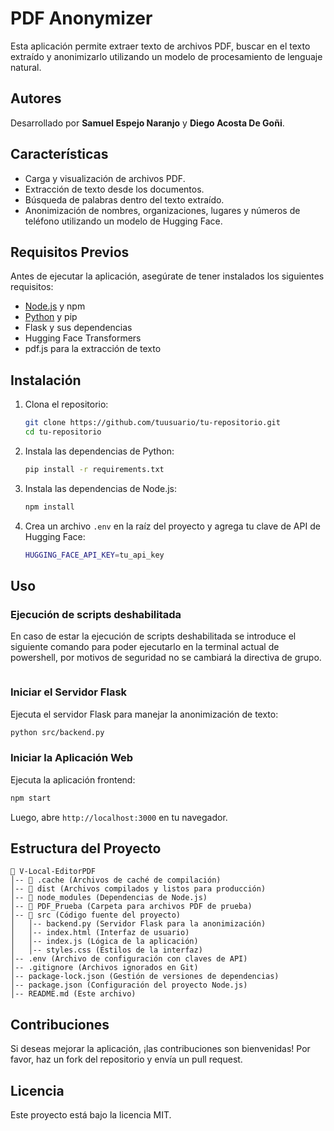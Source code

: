 # PDF Anonymizer

Esta aplicación permite extraer texto de archivos PDF, buscar en el texto extraído y anonimizarlo utilizando un modelo de procesamiento de lenguaje natural.

## Autores
Desarrollado por **Samuel Espejo Naranjo** y **Diego Acosta De Goñi**.

## Características
- Carga y visualización de archivos PDF.
- Extracción de texto desde los documentos.
- Búsqueda de palabras dentro del texto extraído.
- Anonimización de nombres, organizaciones, lugares y números de teléfono utilizando un modelo de Hugging Face.

## Requisitos Previos
Antes de ejecutar la aplicación, asegúrate de tener instalados los siguientes requisitos:

- [Node.js](https://nodejs.org/) y npm
- [Python](https://www.python.org/) y pip
- Flask y sus dependencias
- Hugging Face Transformers
- pdf.js para la extracción de texto

## Instalación

1. Clona el repositorio:
   ```sh
   git clone https://github.com/tuusuario/tu-repositorio.git
   cd tu-repositorio
   ```

2. Instala las dependencias de Python:
   ```sh
   pip install -r requirements.txt
   ```

3. Instala las dependencias de Node.js:
   ```sh
   npm install
   ```

4. Crea un archivo `.env` en la raíz del proyecto y agrega tu clave de API de Hugging Face:
   ```sh
   HUGGING_FACE_API_KEY=tu_api_key
   ```

## Uso
### Ejecución de scripts deshabilitada
En caso de estar la ejecución de scripts deshabilitada se introduce el siguiente comando para poder ejecutarlo en la terminal actual de powershell, por motivos de seguridad no se cambiará la directiva de grupo.
```Set-ExecutionPolicy -ExecutionPolicy RemoteSigned -Scope Process
```

### Iniciar el Servidor Flask
Ejecuta el servidor Flask para manejar la anonimización de texto:
```sh
python src/backend.py
```

### Iniciar la Aplicación Web
Ejecuta la aplicación frontend:
```sh
npm start
```

Luego, abre `http://localhost:3000` en tu navegador.

## Estructura del Proyecto
```
📂 V-Local-EditorPDF
│-- 📂 .cache (Archivos de caché de compilación)
│-- 📂 dist (Archivos compilados y listos para producción)
│-- 📂 node_modules (Dependencias de Node.js)
│-- 📂 PDF_Prueba (Carpeta para archivos PDF de prueba)
│-- 📂 src (Código fuente del proyecto)
│   │-- backend.py (Servidor Flask para la anonimización)
│   │-- index.html (Interfaz de usuario)
│   │-- index.js (Lógica de la aplicación)
│   │-- styles.css (Estilos de la interfaz)
│-- .env (Archivo de configuración con claves de API)
│-- .gitignore (Archivos ignorados en Git)
│-- package-lock.json (Gestión de versiones de dependencias)
│-- package.json (Configuración del proyecto Node.js)
│-- README.md (Este archivo)
```

## Contribuciones
Si deseas mejorar la aplicación, ¡las contribuciones son bienvenidas! Por favor, haz un fork del repositorio y envía un pull request.

## Licencia
Este proyecto está bajo la licencia MIT.


